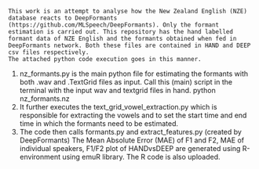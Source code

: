     This work is an attempt to analyse how the New Zealand English (NZE) database reacts to DeepFormants (https://github.com/MLSpeech/DeepFormants). Only the formant estimation is carried out. This repository has the hand labelled formant data of NZE English and the formants obtained when fed in DeepFormants network. Both these files are contained in HAND and DEEP csv files respectively.
    The attached python code execution goes in this manner.
1.	nz_formants.py is the main python file for estimating the formants with both .wav and .TextGrid files as input. Call this (main) script in the terminal with the input wav and textgrid files in hand. 
python nz_formants.nz
2.	It further executes the text_grid_vowel_extraction.py which is responsible for extracting the vowels and to set the start time and end time in which the formants need to be estimated.
3.	The code then calls formants.py and extract_features.py (created by DeepFormants) 
    The Mean Absolute Error (MAE) of F1 and F2, MAE of individual speakers, F1/F2 plot of HANDvsDEEP are generated using R-environment using emuR library. The R code is also uploaded.
    
